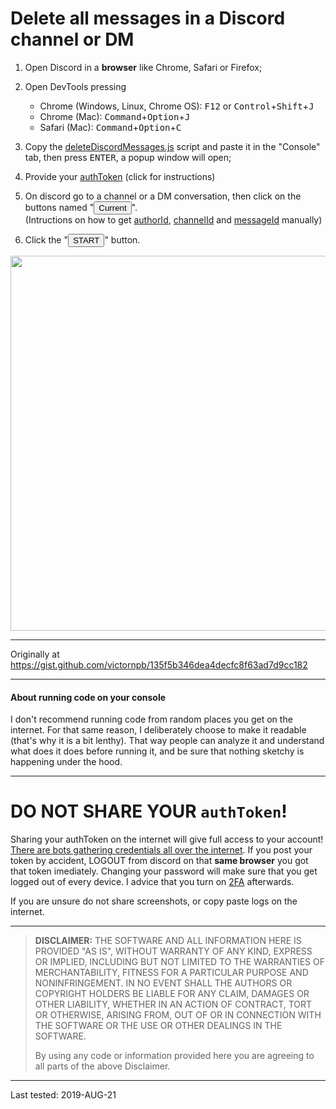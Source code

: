 # Delete all messages in a Discord channel or DM

1. Open Discord in a **browser** like Chrome, Safari or Firefox;

2. Open DevTools pressing
    - Chrome (Windows, Linux, Chrome OS):
    <kbd>F12</kbd> or <kbd>Control</kbd>+<kbd>Shift</kbd>+<kbd>J</kbd> 
    - Chrome (Mac): 
    <kbd>Command</kbd>+<kbd>Option</kbd>+<kbd>J</kbd>
    - Safari (Mac): <kbd>Command</kbd>+<kbd>Option</kbd>+<kbd>C</kbd>


3. Copy the [deleteDiscordMessages.js](https://github.com/victornpb/deleteDiscordMessages/blob/master/deleteDiscordMessages.js) script and paste it in the "Console" tab, then press <kbd>ENTER</kbd>, a popup window will open;

4. Provide your [authToken](./help/authToken.md) (click for instructions)

5. On discord go to a channel or a DM conversation, then
 click on the buttons named "<button>Current</button>".  
   (Intructions on how to get [authorId](./help/authorId.md), [channelId](./help/channelId.md) and [messageId](./help/messageId.md)  manually)

6. Click the "<button>START</button>" button.
   
  <img src="https://user-images.githubusercontent.com/3372598/63647194-f158ec00-c6f3-11e9-9419-79cfb04e2399.png" height="600">




----

Originally at https://gist.github.com/victornpb/135f5b346dea4decfc8f63ad7d9cc182

----

#### About running code on your console

I don't recommend running code from random places you get on the internet. For that same reason, I deliberately choose to make it readable (that's why it is a bit lenthy). That way people can analyze it and understand what does it does before running it, and be sure that nothing sketchy is happening under the hood.

----
# DO NOT SHARE YOUR `authToken`!

Sharing your authToken on the internet will give full access to your account! [There are bots gathering credentials all over the internet](https://github.com/rndinfosecguy/Scavenger).
If you post your token by accident, LOGOUT from discord on that **same browser** you got that token imediately.
Changing your password will make sure that you get logged out of every device. I advice that you turn on [2FA](https://support.discordapp.com/hc/en-us/articles/219576828-Setting-up-Two-Factor-Authentication) afterwards.

If you are unsure do not share screenshots, or copy paste logs on the internet.

----
> **DISCLAIMER:**
> THE SOFTWARE AND ALL INFORMATION HERE IS PROVIDED "AS IS", WITHOUT WARRANTY OF ANY KIND, EXPRESS OR IMPLIED, INCLUDING BUT NOT LIMITED TO THE WARRANTIES OF MERCHANTABILITY, FITNESS FOR A PARTICULAR PURPOSE AND NONINFRINGEMENT. IN NO EVENT SHALL THE AUTHORS OR COPYRIGHT HOLDERS BE LIABLE FOR ANY CLAIM, DAMAGES OR OTHER LIABILITY, WHETHER IN AN ACTION OF CONTRACT, TORT OR OTHERWISE, ARISING FROM, OUT OF OR IN CONNECTION WITH THE SOFTWARE OR THE USE OR OTHER DEALINGS IN THE SOFTWARE.
>
> By using any code or information provided here you are agreeing to all parts of the above Disclaimer.

----

Last tested: 2019-AUG-21
